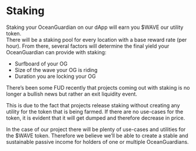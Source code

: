 # Staking

Staking your OceanGuardian on our dApp will earn you $WAVE our utility token.\
There will be a staking pool for every location with a base reward rate (per hour). From there, several factors will determine the final yield your OceanGuardian can provide with staking:

* Surfboard of your OG
* Size of the wave your OG is riding
* Duration you are locking your OG

There’s been some FUD recently that projects coming out with staking is no longer a bullish news but rather an exit liquidity event.

This is due to the fact that projects release staking without creating any utility for the token that is being farmed. If there are no use-cases for the token, it is evident that it will get dumped and therefore decrease in price.

In the case of our project there will be plenty of use-cases and utilities for the $WAVE token. Therefore we believe we’ll be able to create a stable and sustainable passive income for holders of one or multiple OceanGuardians.

